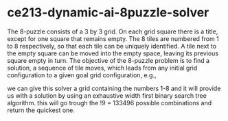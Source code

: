 # ce213-dynamic-ai-8puzzle-solver

The 8-puzzle consists of a 3 by 3 grid. On each grid square there is a title, except for one square that remains
empty. The 8 tiles are numbered from 1 to 8 respectively, so that each tile can be uniquely identified. A tile
next to the empty square can be moved into the empty space, leaving its previous square empty in turn. The
objective of the 8-puzzle problem is to find a solution, a sequence of tile moves, which leads from any initial
grid configuration to a given goal grid configuration, e.g.,

we can give this solver a grid containing the numbers 1-8 and it will provide us with a solution by using an exhaustive width first binary search tree algorithm. this will go trough the !9 = 133496 possible combinations and return the quickest one.
